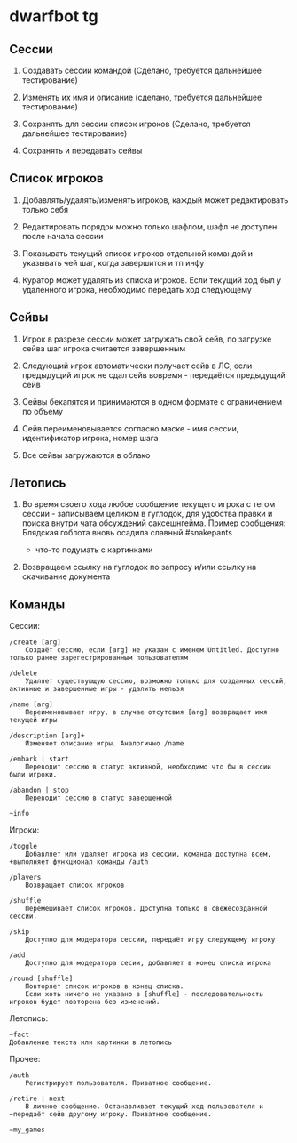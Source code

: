 # dwarfbot tg
## Сессии

1. Создавать сессии командой (Cделано, требуется дальнейшее тестирование)

1. Изменять их имя и описание (сделано, требуется дальнейшее тестирование)

1. Сохранять для сессии список игроков (Cделано, требуется дальнейшее тестирование)

1. Сохранять и передавать сейвы

## Список игроков

1. Добавлять/удалять/изменять игроков, каждый может редактировать только себя

1. Редактировать порядок можно только шафлом, шафл не доступен после начала сессии

1. Показывать текущий список игроков отдельной командой и указывать чей шаг, когда завершится и тп инфу

1. Куратор может удалять из списка игроков. Если текущий ход был у удаленного игрока, необходимо передать ход следующему

## Сейвы

1. Игрок в разрезе сессии может загружать свой сейв, по загрузке сейва шаг игрока считается завершенным

1. Следующий игрок автоматически получает сейв в ЛС, если предыдущий игрок не сдал сейв вовремя - передаётся предыдущий сейв

1. Сейвы бекапятся и принимаются  в одном формате с ограничением по объему

1. Сейв переименовывается согласно маске - имя сессии, идентификатор игрока, номер шага

1. Все сейвы загружаются в облако

## Летопись

1. Во время своего хода любое сообщение текущего игрока с тегом сессии - записываем целиком в гуглодок, для удобства правки и поиска внутри чата обсуждений саксешнгейма. Пример сообщения:
Блядская гоблота вновь осадила славный #snakepants

    - что-то подумать с картинками

1. Возвращаем ссылку на гуглодок по запросу и/или ссылку на скачивание документа


## Команды
Сессии:
    
    /create [arg]
        Создаёт сессию, если [arg] не указан с именем Untitled. Доступно только ранее зарегестрированным пользователям

    /delete
        Удаляет существующую сессию, возможно только для созданных сессий, активные и завершенные игры - удалить нельзя

    /name [arg]
        Переименовывает игру, в случае отсутсвия [arg] возвращает имя текущей игры

    /description [arg]+
        Изменяет описание игры. Аналогично /name

    /embark | start
        Переводит сессию в статус активной, необходимо что бы в сессии были игроки.

    /abandon | stop
        Переводит сессию в статус завершенной

    ~info

Игроки:
    
    /toggle
        Добавляет или удаляет игрока из сессии, команда доступна всем, +выполняет функционал команды /auth

    /players
        Возвращает список игроков

    /shuffle
        Перемешивает список игроков. Доступна только в свежесозданной сессии.

    /skip
        Доступно для модератора сессии, передаёт игру следующему игроку

    /add
        Доступно для модератора сесии, добавляет в конец списка игрока

    /round [shuffle]
        Повторяет список игроков в конец списка.
        Если хоть ничего не указано в [shuffle] - последовательность игроков будет повторена без изменений.

Летопись:
    
    ~fact
    Добавление текста или картинки в летопись

Прочее:
    
    /auth
        Регистрирует пользователя. Приватное сообщение.

    /retire | next
        В личное сообщение. Останавливает текущий ход пользователя и ~передаёт сейв другому игроку. Приватное сообщение.

    ~my_games
